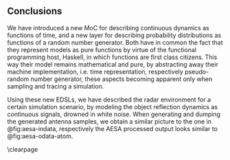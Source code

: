 ## Conclusions

We have introduced a new MoC for describing continuous dynamics as functions of time,
and a new layer for describing probability distributions as functions of a random
number generator. Both have in common the fact that they represent models as pure
functions by virtue of the functional programming host, Haskell, in which functions
are first class citizens. This way their model remains mathematical and pure, by
abstracting away their machine implementation, i.e. time representation, respectively
pseudo-random number generator, these aspects becoming apparent only when sampling and
tracing a simulation.

Using these new EDSLs, we have described the radar environment for a certain
simulation scenario, by modeling the object reflection dynamics as continuous signals,
drowned in white noise. When generating and dumping the generated antenna samples, we
obtain a similar picture to the one in @fig:aesa-indata, respectively the AESA processed output looks similar to @fig:aesa-odata-atom.

\clearpage
